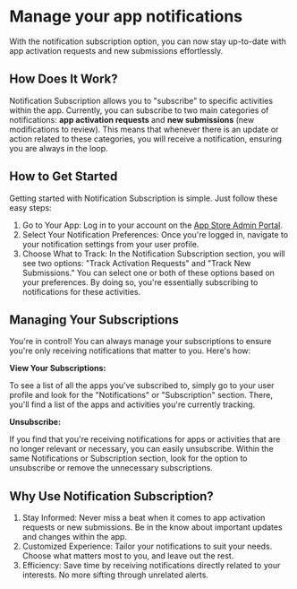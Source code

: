 # Manage your app notifications

With the notification subscription option, you can now stay up-to-date with app activation requests and new submissions effortlessly.

## How Does It Work?

Notification Subscription allows you to "subscribe" to specific activities within the app. Currently, you can subscribe to two main categories of notifications: **app activation requests** and **new submissions** (new modifications to review). This means that whenever there is an update or action related to these categories, you will receive a notification, ensuring you are always in the loop.

## How to Get Started

Getting started with Notification Subscription is simple. Just follow these easy steps:

1. Go to Your App: Log in to your account on the [App Store Admin Portal](https://manage.apps.akeneo.com/).
2. Select Your Notification Preferences: Once you're logged in, navigate to your notification settings from your user profile.
3. Choose What to Track: In the Notification Subscription section, you will see two options: "Track Activation Requests" and "Track New Submissions." You can select one or both of these options based on your preferences. By doing so, you're essentially subscribing to notifications for these activities.

## Managing Your Subscriptions

You're in control! You can always manage your subscriptions to ensure you're only receiving notifications that matter to you. Here's how:

**View Your Subscriptions:**

To see a list of all the apps you've subscribed to, simply go to your user profile and look for the "Notifications" or "Subscription" section. There, you'll find a list of the apps and activities you're currently tracking.

**Unsubscribe:**

If you find that you're receiving notifications for apps or activities that are no longer relevant or necessary, you can easily unsubscribe. Within the same Notifications or Subscription section, look for the option to unsubscribe or remove the unnecessary subscriptions.

## Why Use Notification Subscription?
1. Stay Informed: Never miss a beat when it comes to app activation requests or new submissions. Be in the know about important updates and changes within the app.
2. Customized Experience: Tailor your notifications to suit your needs. Choose what matters most to you, and leave out the rest.
3. Efficiency: Save time by receiving notifications directly related to your interests. No more sifting through unrelated alerts.
